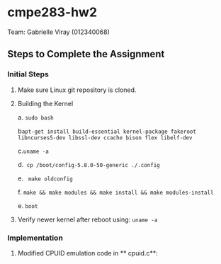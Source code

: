 # cmpe283-hw2

Team: Gabrielle Viray (012340068)

## Steps to Complete the Assignment

### Initial Steps
1. Make sure Linux git repository is cloned.
2. Building the Kernel<br>
  
    a. ```sudo bash```

    b```apt-get install build-essential kernel-package fakeroot libncurses5-dev libssl-dev ccache bison flex libelf-dev ```
    
    c.```uname -a```
    

    d.``` cp /boot/config-5.8.0-50-generic ./.config```
    
 
    e. ``` make oldconfig```
    
 
    f. ```make && make modules && make install && make modules-install```
    
 
    e. ```boot```
    
3. Verify newer kernel after reboot using: ```uname -a```
    
### Implementation

1. Modified CPUID emulation code in ** cpuid.c**:

